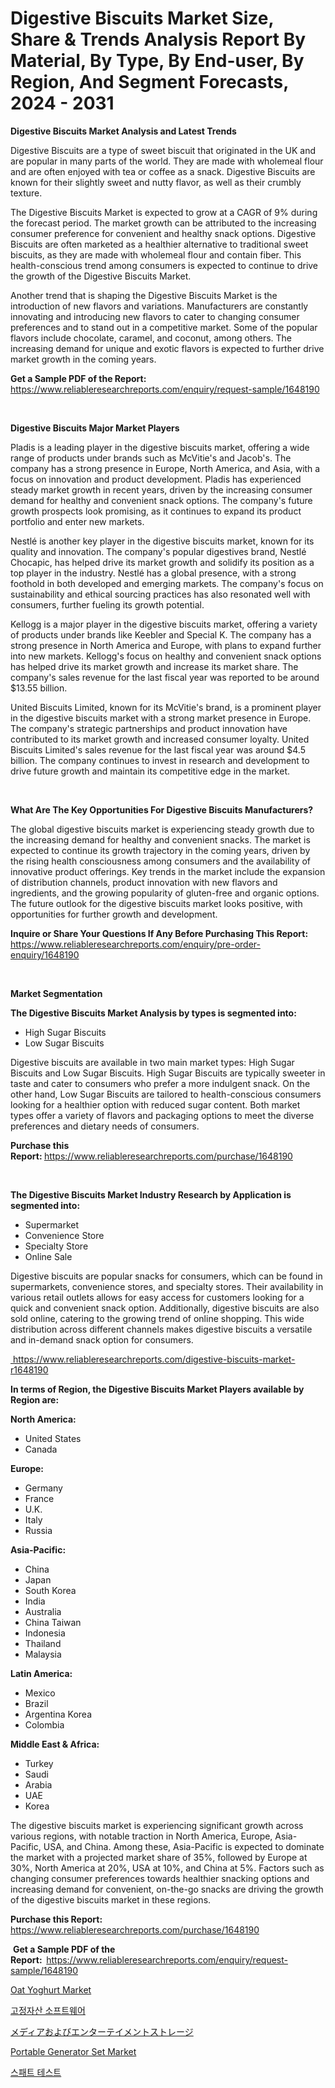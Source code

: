 <p><h1>Digestive Biscuits Market Size, Share & Trends Analysis Report By Material, By Type, By End-user, By Region, And Segment Forecasts, 2024 - 2031</h1></p><p><strong>Digestive Biscuits Market Analysis and Latest Trends</strong></p>
<p><p>Digestive Biscuits are a type of sweet biscuit that originated in the UK and are popular in many parts of the world. They are made with wholemeal flour and are often enjoyed with tea or coffee as a snack. Digestive Biscuits are known for their slightly sweet and nutty flavor, as well as their crumbly texture.</p><p>The Digestive Biscuits Market is expected to grow at a CAGR of 9% during the forecast period. The market growth can be attributed to the increasing consumer preference for convenient and healthy snack options. Digestive Biscuits are often marketed as a healthier alternative to traditional sweet biscuits, as they are made with wholemeal flour and contain fiber. This health-conscious trend among consumers is expected to continue to drive the growth of the Digestive Biscuits Market.</p><p>Another trend that is shaping the Digestive Biscuits Market is the introduction of new flavors and variations. Manufacturers are constantly innovating and introducing new flavors to cater to changing consumer preferences and to stand out in a competitive market. Some of the popular flavors include chocolate, caramel, and coconut, among others. The increasing demand for unique and exotic flavors is expected to further drive market growth in the coming years.</p></p>
<p><strong>Get a Sample PDF of the Report:&nbsp;</strong> <a href="https://www.reliableresearchreports.com/enquiry/request-sample/1648190">https://www.reliableresearchreports.com/enquiry/request-sample/1648190</a></p>
<p>&nbsp;</p>
<p><strong>Digestive Biscuits Major Market Players</strong></p>
<p><p>Pladis is a leading player in the digestive biscuits market, offering a wide range of products under brands such as McVitie's and Jacob's. The company has a strong presence in Europe, North America, and Asia, with a focus on innovation and product development. Pladis has experienced steady market growth in recent years, driven by the increasing consumer demand for healthy and convenient snack options. The company's future growth prospects look promising, as it continues to expand its product portfolio and enter new markets.</p><p>Nestlé is another key player in the digestive biscuits market, known for its quality and innovation. The company's popular digestives brand, Nestlé Chocapic, has helped drive its market growth and solidify its position as a top player in the industry. Nestlé has a global presence, with a strong foothold in both developed and emerging markets. The company's focus on sustainability and ethical sourcing practices has also resonated well with consumers, further fueling its growth potential.</p><p>Kellogg is a major player in the digestive biscuits market, offering a variety of products under brands like Keebler and Special K. The company has a strong presence in North America and Europe, with plans to expand further into new markets. Kellogg's focus on healthy and convenient snack options has helped drive its market growth and increase its market share. The company's sales revenue for the last fiscal year was reported to be around $13.55 billion.</p><p>United Biscuits Limited, known for its McVitie's brand, is a prominent player in the digestive biscuits market with a strong market presence in Europe. The company's strategic partnerships and product innovation have contributed to its market growth and increased consumer loyalty. United Biscuits Limited's sales revenue for the last fiscal year was around $4.5 billion. The company continues to invest in research and development to drive future growth and maintain its competitive edge in the market.</p></p>
<p>&nbsp;</p>
<p><strong>What Are The Key Opportunities For Digestive Biscuits Manufacturers?</strong></p>
<p><p>The global digestive biscuits market is experiencing steady growth due to the increasing demand for healthy and convenient snacks. The market is expected to continue its growth trajectory in the coming years, driven by the rising health consciousness among consumers and the availability of innovative product offerings. Key trends in the market include the expansion of distribution channels, product innovation with new flavors and ingredients, and the growing popularity of gluten-free and organic options. The future outlook for the digestive biscuits market looks positive, with opportunities for further growth and development.</p></p>
<p><strong>Inquire or Share Your Questions If Any Before Purchasing This Report:</strong> <a href="https://www.reliableresearchreports.com/enquiry/pre-order-enquiry/1648190">https://www.reliableresearchreports.com/enquiry/pre-order-enquiry/1648190</a></p>
<p>&nbsp;</p>
<p><strong>Market Segmentation</strong></p>
<p><strong>The Digestive Biscuits Market Analysis by types is segmented into:</strong></p>
<p><ul><li>High Sugar Biscuits</li><li>Low Sugar Biscuits</li></ul></p>
<p><p>Digestive biscuits are available in two main market types: High Sugar Biscuits and Low Sugar Biscuits. High Sugar Biscuits are typically sweeter in taste and cater to consumers who prefer a more indulgent snack. On the other hand, Low Sugar Biscuits are tailored to health-conscious consumers looking for a healthier option with reduced sugar content. Both market types offer a variety of flavors and packaging options to meet the diverse preferences and dietary needs of consumers.</p></p>
<p><strong>Purchase this Report:&nbsp;</strong><a href="https://www.reliableresearchreports.com/purchase/1648190">https://www.reliableresearchreports.com/purchase/1648190</a></p>
<p>&nbsp;</p>
<p><strong>The Digestive Biscuits Market Industry Research by Application is segmented into:</strong></p>
<p><ul><li>Supermarket</li><li>Convenience Store</li><li>Specialty Store</li><li>Online Sale</li></ul></p>
<p><p>Digestive biscuits are popular snacks for consumers, which can be found in supermarkets, convenience stores, and specialty stores. Their availability in various retail outlets allows for easy access for customers looking for a quick and convenient snack option. Additionally, digestive biscuits are also sold online, catering to the growing trend of online shopping. This wide distribution across different channels makes digestive biscuits a versatile and in-demand snack option for consumers.</p></p>
<p><a href="https://www.reliableresearchreports.com/digestive-biscuits-market-r1648190">&nbsp;https://www.reliableresearchreports.com/digestive-biscuits-market-r1648190</a></p>
<p><strong>In terms of Region, the Digestive Biscuits Market Players available by Region are:</strong></p>
<p>
    <p> <strong> North America: </strong>
        <ul>
            <li>United States</li>
            <li>Canada</li>
        </ul>
        </p> 
    <p> <strong> Europe: </strong>
        <ul>
            <li>Germany</li>
            <li>France</li>
            <li>U.K.</li>
            <li>Italy</li>
            <li>Russia</li>
        </ul>
        </p> 
    <p> <strong> Asia-Pacific: </strong>
        <ul>
            <li>China</li>
            <li>Japan</li>
            <li>South Korea</li>
            <li>India</li>
            <li>Australia</li>
            <li>China Taiwan</li>
            <li>Indonesia</li>
            <li>Thailand</li>
            <li>Malaysia</li>
        </ul>
        </p> 
    <p> <strong> Latin America: </strong>
        <ul>
            <li>Mexico</li>
            <li>Brazil</li>
            <li>Argentina Korea</li>
            <li>Colombia</li>
        </ul>
        </p> 
    <p> <strong> Middle East & Africa: </strong>
        <ul>
            <li>Turkey</li>
            <li>Saudi</li>
            <li>Arabia</li>
            <li>UAE</li>
            <li>Korea</li>
        </ul>
    </p>
    </p>
<p><p>The digestive biscuits market is experiencing significant growth across various regions, with notable traction in North America, Europe, Asia-Pacific, USA, and China. Among these, Asia-Pacific is expected to dominate the market with a projected market share of 35%, followed by Europe at 30%, North America at 20%, USA at 10%, and China at 5%. Factors such as changing consumer preferences towards healthier snacking options and increasing demand for convenient, on-the-go snacks are driving the growth of the digestive biscuits market in these regions.</p></p>
<p><strong>Purchase this Report: </strong><a href="https://www.reliableresearchreports.com/purchase/1648190">https://www.reliableresearchreports.com/purchase/1648190</a></p>
<p>&nbsp;<strong>Get a Sample PDF of the Report:&nbsp;&nbsp;</strong><a href="https://www.reliableresearchreports.com/enquiry/request-sample/1648190">https://www.reliableresearchreports.com/enquiry/request-sample/1648190</a></p>
<p><strong></strong></p>
<p><p><a href="https://github.com/Sherrillcrooksxa8i18ucf2m/Market-Research-Report-List-1/blob/main/oat-yoghurt-market.md">Oat Yoghurt Market</a></p><p><a href="https://medium.com/@twix678568/%EA%B3%A0%EC%A0%95-%EC%9E%90%EC%82%B0-%EC%86%8C%ED%94%84%ED%8A%B8%EC%9B%A8%EC%96%B4-%EC%8B%9C%EC%9E%A5-%EC%8B%9C%EC%9E%A5-cagr-%EB%B3%B5%EB%A6%AC-%EC%9D%B4%EC%9E%90%EC%9C%A8-%EC%8B%9C%EC%9E%A5-%EB%8F%99%ED%96%A5-%EB%B0%8F-%EC%84%B1%EC%9E%A5-%EC%A0%84%EB%9E%B5%EC%97%90-%EB%8C%80%ED%95%9C-%ED%86%B5%EC%B0%B0%EB%A0%A5-54eca9c56737">고정자산 소프트웨어</a></p><p><a href="https://github.com/hwbcz413288296/Market-Research-Report-List-1/blob/main/355882918903.md">メディアおよびエンターテイメントストレージ</a></p><p><a href="https://view.publitas.com/reportprime-1/portable-generator-set-market-size-furnishes-valuable-information-encompassing-market-share-market-trends-and-projections-spanning-from-2024-to-2031/">Portable Generator Set Market</a></p><p><a href="https://medium.com/@bettietromp2023/%EC%95%84%EC%8A%A4%ED%8C%8C%EC%95%84%ED%8B%B0-%ED%85%8C%EC%8A%A4%ED%8A%B8-%EC%8B%9C%EC%9E%A5-%EC%A0%84%EB%A7%9D-%EC%82%B0%EC%97%85-%EA%B0%9C%EC%9A%94-%EB%B0%8F-%EC%98%88%EC%B8%A1-2024%EB%85%84%EB%B6%80%ED%84%B0-2031%EB%85%84-d533c784cf90">스패트 테스트</a></p></p>